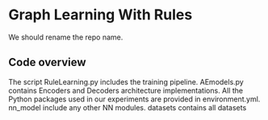 # Graph Learning With Rules
We should rename the repo name. 

## Code overview

The script RuleLearning.py includes the training pipeline.
AEmodels.py contains Encoders and Decoders architecture implementations. 
All the Python packages used in our experiments are provided
in environment.yml. 
nn_model include any other NN modules.
datasets contains all datasets



